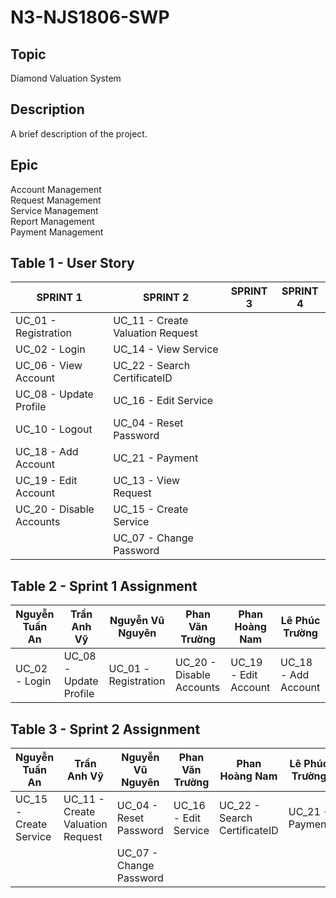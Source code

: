 # N3-NJS1806-SWP

## Topic
Diamond Valuation System

## Description
A brief description of the project.

## Epic
 Account Management  
 Request Management  
 Service Management  
 Report Management  
 Payment Management  

## Table 1 - User Story

|     SPRINT 1    |    SPRINT 2     | SPRINT 3        | SPRINT 4
|-----------------|-----------------|-----------------|-----------------|
| UC_01 - Registration   | UC_11 - Create Valuation Request   |    |  |
| UC_02 - Login   | UC_14 - View Service   |    |  |
| UC_06 - View Account | UC_22 - Search CertificateID   |    |  |
| UC_08 - Update Profile    | UC_16 - Edit Service    |    |  |
| UC_10 - Logout  | UC_04 - Reset Password   |    |  |
| UC_18 - Add Account  | UC_21 - Payment   |    |  |
| UC_19 - Edit Account    | UC_13 - View Request   |    |  |
| UC_20 - Disable Accounts    | UC_15 - Create Service   |    |  |
|     | UC_07 - Change Password   |    |  |

## Table 2 - Sprint 1 Assignment

|    Nguyễn Tuấn An       |    Trần Anh Vỹ      | Nguyễn Vũ Nguyên       | Phan Văn Trường    | Phan Hoàng Nam     | Lê Phúc Trường     |
|------------------------|-------------------------|-----------------------|--------------------------|-----------------|-------------------------|
| UC_02 - Login        | UC_08 - Update Profile        |UC_01 -Registration     | UC_20 - Disable Accounts     | UC_19 - Edit Account     | UC_18 - Add Account     |

## Table 3 - Sprint 2 Assignment

|    Nguyễn Tuấn An       |    Trần Anh Vỹ      | Nguyễn Vũ Nguyên       | Phan Văn Trường    | Phan Hoàng Nam     | Lê Phúc Trường     |
|------------------------|-------------------------|-----------------------|--------------------------|-----------------|-------------------------|
| UC_15 - Create Service  | UC_11 - Create Valuation Request | UC_04 - Reset Password  |  UC_16 - Edit Service  | UC_22 - Search CertificateID | UC_21 - Payment      |
|   | | UC_07 - Change Password  |    |  |       |

